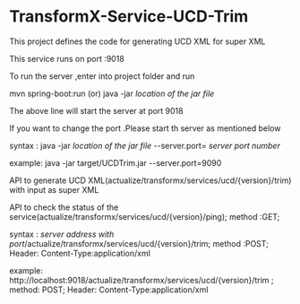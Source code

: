 # TransformX-Service-UCD-Trim

This project defines the code for generating UCD XML for super XML

This service runs on port :9018

To run the server ,enter into project folder and run

mvn spring-boot:run (or) java -jar *location of the jar file*

The above line will start the server at port 9018

If you want to change the port .Please start th server as mentioned below 

syntax : java -jar *location of the jar file* --server.port= *server port number*
 
example: java -jar target/UCDTrim.jar --server.port=9090

API to generate UCD XML(actualize/transformx/services/ucd/{version}/trim) with input as super XML

API to check the status of the service(actualize/transformx/services/ucd/{version}/ping); method :GET; 

syntax : *server address with port*/actualize/transformx/services/ucd/{version}/trim; method :POST; Header: Content-Type:application/xml

example: http://localhost:9018/actualize/transformx/services/ucd/{version}/trim ; method: POST; Header: Content-Type:application/xml